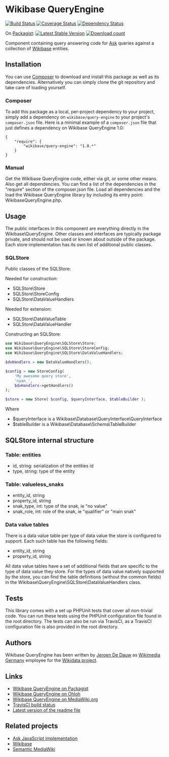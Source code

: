# Wikibase QueryEngine

[![Build Status](https://secure.travis-ci.org/wmde/WikibaseQueryEngine.png?branch=master)](http://travis-ci.org/wmde/WikibaseQueryEngine)
[![Coverage Status](https://coveralls.io/repos/wmde/WikibaseQueryEngine/badge.png?branch=master)](https://coveralls.io/r/wmde/WikibaseQueryEngine?branch=master)
[![Dependency Status](https://www.versioneye.com/package/php--wikibase--query-engine/badge.png)](https://www.versioneye.com/package/php--wikibase--query-engine)

On [Packagist](https://packagist.org/packages/wikibase/query-engine):
[![Latest Stable Version](https://poser.pugx.org/wikibase/query-engine/version.png)](https://packagist.org/packages/wikibase/query-engine)
[![Download count](https://poser.pugx.org/wikibase/query-engine/d/total.png)](https://packagist.org/packages/wikibase/query-engine)

Component containing query answering code for
[Ask](https://www.mediawiki.org/wiki/Extension:Ask)
queries against a collection of
[Wikibase](https://www.mediawiki.org/wiki/Wikibase)
entities.

## Installation

You can use [Composer](http://getcomposer.org/) to download and install
this package as well as its dependencies. Alternatively you can simply clone
the git repository and take care of loading yourself.

### Composer

To add this package as a local, per-project dependency to your project, simply add a
dependency on `wikibase/query-engine` to your project's `composer.json` file.
Here is a minimal example of a `composer.json` file that just defines a dependency on
Wikibase QueryEngine 1.0:

    {
        "require": {
            "wikibase/query-engine": "1.0.*"
        }
    }

### Manual

Get the Wikibase QueryEngine code, either via git, or some other means. Also get all dependencies.
You can find a list of the dependencies in the "require" section of the composer.json file.
Load all dependencies and the load the Wikibase QueryEngine library by including its entry point:
WikibaseQueryEngine.php.

## Usage

The public interfaces in this component are everything directly in the Wikibase\QueryEngine.
Other classes and interfaces are typically package private, and should not be used or known
about outside of the package. Each store implementation has its own list of additional public
classes.

### SQLStore

Public classes of the SQLStore:

Needed for construction:

* SQLStore\Store
* SQLStore\StoreConfig
* SQLStore\DataValueHandlers

Needed for extension:

* SQLStore\DataValueTable
* SQLStore\DataValueHandler

Constructing an SQLStore:

```php
use Wikibase\QueryEngine\SQLStore\Store;
use Wikibase\QueryEngine\SQLStore\StoreConfig;
use Wikibase\QueryEngine\SQLStore\DataValueHandlers;

$dvHandlers = new DataValueHandlers();

$config = new StoreConfig(
	'My awesome query store',
	'nyan_',
	$dvHandlers->getHandlers()
);

$store = new Store( $config, $queryInterface, $tableBuilder );
```

Where

* $queryInterface is a Wikibase\Database\QueryInterface\QueryInterface
* $tableBuilder is a Wikibase\Database\Schema\TableBuilder

## SQLStore internal structure

### Table: entities

* id, string: serialization of the entities id
* type, string: type of the entity

### Table: valueless_snaks

* entity_id, string
* property_id, string
* snak_type, int: type of the snak, ie "no value"
* snak_role, int: role of the snak, ie "qualifier" or "main snak"

### Data value tables

There is a data value table per type of data value the store is configured to support.
Each such table has the following fields:

* entity_id, string
* property_id, string

All data value tables have a set of additional fields that are specific to the type of
data value they store. For the types of data value natively supported by the store,
you can find the table definitions (without the common fields) in the
Wikibase\QueryEngine\SQLStore\DataValueHandlers class.

## Tests

This library comes with a set up PHPUnit tests that cover all non-trivial code. You can run these
tests using the PHPUnit configuration file found in the root directory. The tests can also be run
via TravisCI, as a TravisCI configuration file is also provided in the root directory.

## Authors

Wikibase QueryEngine has been written by [Jeroen De Dauw](https://www.mediawiki.org/wiki/User:Jeroen_De_Dauw)
as [Wikimedia Germany](https://wikimedia.de) employee for the [Wikidata project](https://wikidata.org/).

## Links

* [Wikibase QueryEngine on Packagist](https://packagist.org/packages/wikibase/query-engine)
* [Wikibase QueryEngine on Ohloh](https://www.ohloh.net/p/wikibasequeryengine/)
* [Wikibase QueryEngine on MediaWiki.org](https://www.mediawiki.org/wiki/Extension:Wikibase_QueryEngine)
* [TravisCI build status](https://travis-ci.org/wmde/WikibaseQueryEngine)
* [Latest version of the readme file](https://github.com/wmde/WikibaseQueryEngine/blob/master/README.md)

## Related projects

* [Ask JavaScript implementation](https://github.com/JeroenDeDauw/AskJS)
* [Wikibase](https://www.mediawiki.org/wiki/Wikibase)
* [Semantic MediaWiki](https://semantic-mediawiki.org/)